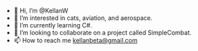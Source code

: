 - 👋 Hi, I’m @KellanW
- 👀 I’m interested in cats, aviation, and aerospace. 
- 🌱 I’m currently learning C#. 
- 💞️ I’m looking to collaborate on a project called SimpleCombat. 
- 📫 How to reach me kellanbeta@gmail.com
